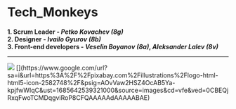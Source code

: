 # Tech_Monkeys
**1. Scrum Leader - _Petko Kovachev (8g)_**
<br />
**2. Designer - _Ivailo Gyurov (8b)_**
<br />
**3. Front-end developers - _Veselin Boyanov (8a)_, _Aleksander Lalev (8v)_**
<br />
<hr>
<img src="https://www.google.com/url?sa=i&url=https%3A%2F%2Fro.wikipedia.org%2Fwiki%2FHTML5&psig=AOvVaw3WlH1YUObarXW4iNwFfhyX&ust=1685987833373000&source=images&cd=vfe&ved=0CBEQjRxqFwoTCJDyk6CYqv8CFQAAAAAdAAAAABAk">
[](https://www.google.com/url?sa=i&url=https%3A%2F%2Fpixabay.com%2Fillustrations%2Flogo-html-html5-icon-2582748%2F&psig=AOvVaw2HSZ4OcAB5Ya-kpjfwWIqC&ust=1685642539321000&source=images&cd=vfe&ved=0CBEQjRxqFwoTCMDqgviRoP8CFQAAAAAdAAAAABAE)

